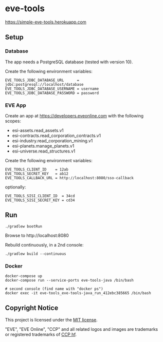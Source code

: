 # eve-tools

https://simple-eve-tools.herokuapp.com

## Setup

### Database

The app needs a PostgreSQL database (tested with version 10).

Create the following environment variables:
```
EVE_TOOLS_JDBC_DATABASE_URL      = jdbc:postgresql://localhost/database
EVE_TOOLS_JDBC_DATABASE_USERNAME = username
EVE_TOOLS_JDBC_DATABASE_PASSWORD = password
```

### EVE App

Create an app at https://developers.eveonline.com with the following scopes:
- esi-assets.read_assets.v1
- esi-contracts.read_corporation_contracts.v1
- esi-industry.read_corporation_mining.v1
- esi-planets.manage_planets.v1
- esi-universe.read_structures.v1

Create the following environment variables:
```
EVE_TOOLS_CLIENT_ID    = 12ab
EVE_TOOLS_SECRET_KEY   = ab12
EVE_TOOLS_CALLBACK_URL = http://localhost:8080/sso-callback
```

optionally:
```
EVE_TOOLS_SISI_CLIENT_ID  = 34cd
EVE_TOOLS_SISI_SECRET_KEY = cd34
```

## Run

```
./gradlew bootRun
```

Browse to http://localhost:8080

Rebuild continuously, in a 2nd console:  
```
./gradlew build --continuous
```

### Docker

```shell
docker-compose up
docker-compose run --service-ports eve-tools-java /bin/bash

# second console (find name with "docker ps")
docker exec -it eve-tools_eve-tools-java_run_412ebc385665 /bin/bash
```

## Copyright Notice

This project is licensed under the [MIT license](LICENSE).

"EVE", "EVE Online", "CCP" and all related logos and images are trademarks or registered trademarks of 
[CCP hf](https://www.ccpgames.com/). 
